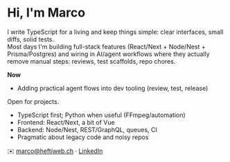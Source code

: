 # Hi, I'm Marco

I write TypeScript for a living and keep things simple: clear interfaces, small diffs, solid tests.  
Most days I'm building full-stack features (React/Next + Node/Nest + Prisma/Postgres) and wiring in AI/agent
workflows where they actually remove manual steps: reviews, test scaffolds, repo chores.

**Now**
- Adding practical agent flows into dev tooling (review, test, release)

Open for projects.

- TypeScript first; Python when useful (FFmpeg/automation)
- Frontend: React/Next, a bit of Vue
- Backend: Node/Nest, REST/GraphQL, queues, CI
- Pragmatic about legacy code and noisy repos

✉️ marco@heftiweb.ch · [LinkedIn](https://www.linkedin.com/in/themarcohefti/)

